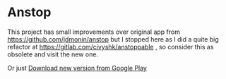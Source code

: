 # Anstop
This project has small improvements over original app from https://github.com/jdmonin/anstop but I stopped here as I did a quite big refactor at https://gitlab.com/civyshk/anstoppable , so consider this as obsolete and visit the new one.

Or just [Download new version from Google Play](https://play.google.com/store/apps/details?id=net.project104.anstoppable)
